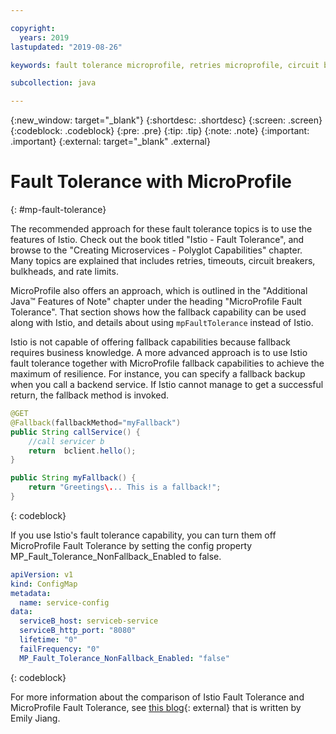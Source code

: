 ```yaml
---

copyright:
  years: 2019
lastupdated: "2019-08-26"

keywords: fault tolerance microprofile, retries microprofile, circuit breakers microprofile, bulkhead microprofile, microprofile limits

subcollection: java

---
```


{:new_window: target="_blank"}
{:shortdesc: .shortdesc}
{:screen: .screen}
{:codeblock: .codeblock}
{:pre: .pre}
{:tip: .tip}
{:note: .note}
{:important: .important}
{:external: target="_blank" .external}

# Fault Tolerance with MicroProfile
{: #mp-fault-tolerance}

The recommended approach for these fault tolerance topics is to use the features of Istio. Check out the book titled "Istio - Fault Tolerance", and browse to the "Creating Microservices - Polyglot Capabilities" chapter. Many topics are explained that includes retries, timeouts, circuit breakers, bulkheads, and rate limits.

MicroProfile also offers an approach, which is outlined in the "Additional Java&trade; Features of Note" chapter under the heading "MicroProfile Fault Tolerance". That section shows how the fallback capability can be used along with Istio, and details about using `mpFaultTolerance` instead of Istio.

Istio is not capable of offering fallback capabilities because fallback requires business knowledge. A more advanced approach is to use Istio fault tolerance together with MicroProfile fallback capabilities to achieve the maximum of resilience. For instance, you can specify a fallback backup when you call a backend service. If Istio cannot manage to get a successful return, the fallback method is invoked.

```java
@GET
@Fallback(fallbackMethod="myFallback")
public String callService() {
    //call servicer b
    return  bclient.hello();
}

public String myFallback() {
    return "Greetings\... This is a fallback!";
}
```
{: codeblock}

If you use Istio's fault tolerance capability, you can turn them off MicroProfile Fault Tolerance by setting the config property MP_Fault_Tolerance_NonFallback_Enabled to false.

```yaml
apiVersion: v1
kind: ConfigMap
metadata:
  name: service-config
data:
  serviceB_host: serviceb-service
  serviceB_http_port: "8080"
  lifetime: "0"
  failFrequency: "0"
  MP_Fault_Tolerance_NonFallback_Enabled: "false"
```
{: codeblock}

For more information about the comparison of Istio Fault Tolerance and MicroProfile Fault Tolerance, see [this blog](https://www.eclipse.org/community/eclipse_newsletter/2018/september/MicroProfile_istio.php){: external} that is written by Emily Jiang.
